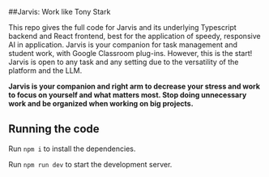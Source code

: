##Jarvis: Work like Tony Stark

 This repo gives the full code for Jarvis and its underlying Typescript backend and React frontend, best for the application of speedy, responsive AI in application. Jarvis is your companion for task management and student work, with Google Classroom plug-ins. However, this is the start! Jarvis is open to any task and any setting due to the versatility of the platform and the LLM.

 **Jarvis is your companion and right arm to decrease your stress and work to focus on yourself and what matters most. Stop doing unnecessary work and be organized when working on big projects.**

  ## Running the code

  Run `npm i` to install the dependencies.

  Run `npm run dev` to start the development server.
  
